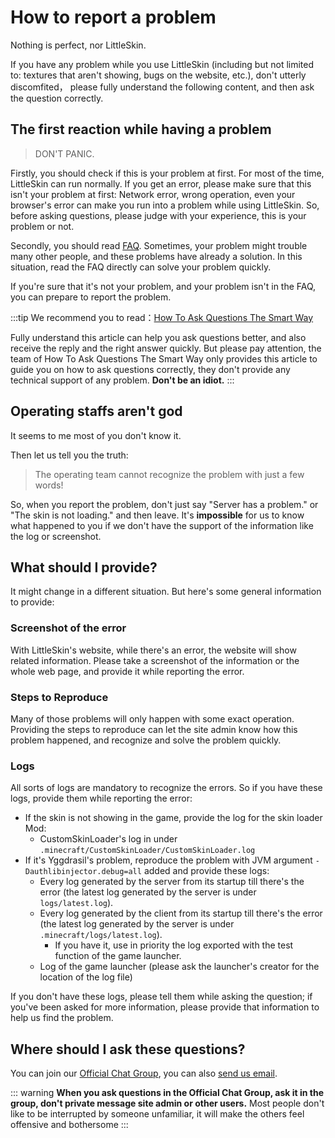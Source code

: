 # How to report a problem

Nothing is perfect, nor LittleSkin.

If you have any problem while you use LittleSkin (including but not limited to: textures that aren't showing, bugs on the website, etc.), don't utterly discomfited， please fully understand the following content, and then ask the question correctly.

## The first reaction while having a problem

> DON'T PANIC.

Firstly, you should check if this is your problem at first. For most of the time, LittleSkin can run normally. If you get an error, please make sure that this isn't your problem at first: Network error, wrong operation, even your browser's error can make you run into a problem while using LittleSkin. So, before asking questions, please judge with your experience, this is your problem or not.

Secondly, you should read [FAQ](/faq.html). Sometimes, your problem might trouble many other people, and these problems have already a solution. In this situation, read the FAQ directly can solve your problem quickly.

If you're sure that it's not your problem, and your problem isn't in the FAQ, you can prepare to report the problem.

:::tip We recommend you to read：<a href="http://www.catb.org/~esr/faqs/smart-questions.html" target="_blank">How To Ask Questions The Smart Way</a>

Fully understand this article can help you ask questions better, and also receive the reply and the right answer quickly. But please pay attention, the team of How To Ask Questions The Smart Way only provides this article to guide you on how to ask questions correctly, they don't provide any technical support of any problem. **Don't be an idiot.**
:::

## Operating staffs aren't god

It seems to me most of you don't know it.

Then let us tell you the truth:

> The operating team cannot recognize the problem with just a few words!

So, when you report the problem, don't just say "Server has a problem." or "The skin is not loading." and then leave. It's **impossible** for us to know what happened to you if we don't have the support of the information like the log or screenshot.

## What should I provide?

It might change in a different situation. But here's some general information to provide:

### Screenshot of the error

With LittleSkin's website, while there's an error, the website will show related information. Please take a screenshot of the information or the whole web page, and provide it while reporting the error.

### Steps to Reproduce

Many of those problems will only happen with some exact operation. Providing the steps to reproduce can let the site admin know how this problem happened, and recognize and solve the problem quickly.

### Logs

All sorts of logs are mandatory to recognize the errors. So if you have these logs, provide them while reporting the error:

- If the skin is not showing in the game, provide the log for the skin loader Mod:
    - CustomSkinLoader's log in under `.minecraft/CustomSkinLoader/CustomSkinLoader.log`
- If it's Yggdrasil's problem, reproduce the problem with JVM argument `-Dauthlibinjector.debug=all` added and provide these logs:
    - Every log generated by the server from its startup till there's the error (the latest log generated by the server is under `logs/latest.log`).
    - Every log generated by the client from its startup till there's the error (the latest log generated by the server is under `.minecraft/logs/latest.log`).
        - If you have it, use in priority the log exported with the test function of the game launcher.
    - Log of the game launcher (please ask the launcher's creator for the location of the log file)

If you don't have these logs, please tell them while asking the question; if you've been asked for more information, please provide that information to help us find the problem.

## Where should I ask these questions?

You can join our [Official Chat Group](/user-group.html), you can also [send us email](/email.html).

::: warning
<strong>When you ask questions in the Official Chat Group, ask it in the group, don't private message site admin or other users.</strong> Most people don't like to be interrupted by someone unfamiliar, it will make the others feel offensive and bothersome 
:::